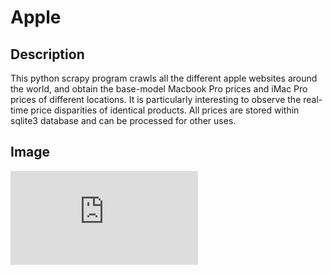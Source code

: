 # Apple

## Description

This python scrapy program crawls all the different apple websites around the world, and obtain the base-model Macbook Pro
prices and iMac Pro prices of different locations. It is particularly interesting to observe the real-time price disparities of identical
products. All prices are stored within sqlite3 database and can be processed for other uses.

## Image

![Example Processed Data](https://github.com/Felix-Suen/Apple/blob/master/Untitled%201.ods)
